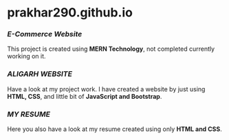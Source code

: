 # prakhar290.github.io


### ***E-Commerce Website***

This project is created using **MERN Technology**, not completed currently working on it.

### ***ALIGARH WEBSITE***

Have a look at my project work. I have created a website by just using **HTML, CSS**, and little bit of **JavaScript and Bootstrap**.

### ***MY RESUME***

Here you also have a look at my resume created using only **HTML and CSS**. 
